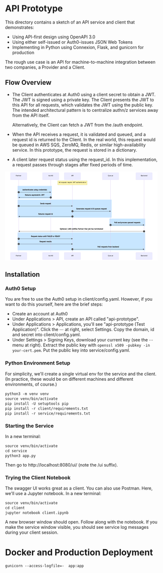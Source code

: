 # API Prototype

This directory contains a sketch of an API service and client that demonstrates:

- Using API-first design using OpenAPI 3.0
- Using either self-issued or Auth0-issues JSON Web Tokens
- Implementing in Python using Connexion, Flask, and gunicorn for production

The rough use case is an API for machine-to-machine integration between two companies, a Provider and a Client.

## Flow Overview

* The Client authenticates at Auth0 using a client secret to obtain a
  JWT. The JWT is signed using a private key. The Client presents the
  JWT to this API for all requests, which validates the JWT using the
  public key.  The intended architectural pattern is to centralize
  authn/z services away from the API itself.

  Alternatively, the Client can fetch a JWT from the /auth endpoint.

* When the API receives a request, it is validated and queued, and a
  request id is returned to the Client. In the real world, this
  request would be queued in AWS SQS, ZeroMQ, Redis, or similar
  high-availability service. In this prototype, the request is stored 
  in a dictionary.
  
* A client later request status using the request_id. In this implementation,
  a request passes through stages after fixed periods of time.


![Sequence Diagram](docs/sequence.png)


## Installation

### Auth0 Setup

You are free to use the Auth0 setup in client/config.yaml.  However, if you want to do this yourself, here are the brief steps:

- Create an account at Auth0
- Under Applications > API, create an API called "api-prototype".
- Under Applications > Applications, you'll see "api-prototype (Test Application)".  Click
  the ⋯ at right, select Settings. Copy the domain, id and secret into client/config.yaml.
- Under Settings > Signing Keys, download your current key (see the ⋯ menu at right).
  Extract the public key with `openssl x509 -pubkey -in your-cert.pem`. Put the public key into service/config.yaml.

### Python Environment Setup

For simplicity, we'll create a single virtual env for the service and the client.  (In practice, these would be on different machines and different environments, of course.)

    python3 -m venv venv
    source venv/bin/activate
    pip install -U setuptools pip
    pip install -r client/requirements.txt
    pip install -r service/requirements.txt

### Starting the Service

In a new terminal:

    source venv/bin/activate
    cd service
    python3 app.py

Then go to http://localhost:8080/ui/ (note the /ui suffix).

### Trying the Client Notebook

The swagger UI works great as a client. You can also use Postman. Here, we'll use a Jupyter notebook.  In a new terminal:

    source venv/bin/activate
    cd client
    jupyter notebook client.ipynb

A new browser window should open. Follow along with the notebook.  If you make the service window visible, you should see service log messages during your client session.


# Docker and Production Deployment

    gunicorn --access-logfile=-  app:app




